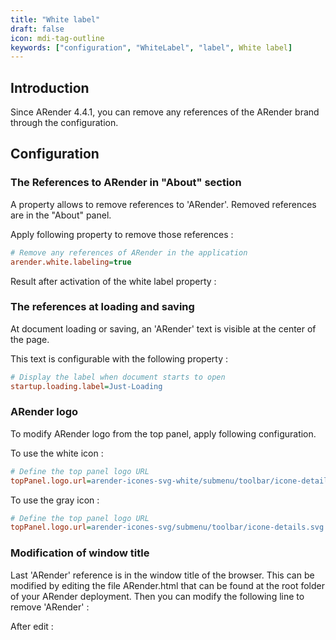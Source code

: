 ```yaml
---
title: "White label"
draft: false
icon: mdi-tag-outline
keywords: ["configuration", "WhiteLabel", "label", White label]
---
```



## Introduction

Since ARender 4.4.1, you can remove any references of the ARender brand through the configuration.

## Configuration

### The References to ARender in "About" section

A property allows to remove references to 'ARender'. Removed references are in the "About" panel.

Apply following property to remove those references :

```cfg
# Remove any references of ARender in the application
arender.white.labeling=true
```



Result after activation of the white label property :




### The references at loading and saving


At document loading or saving, an 'ARender' text is visible at the center of the page.


This text is configurable with the following property :


```cfg
# Display the label when document starts to open
startup.loading.label=Just-Loading
```




### ARender logo


To modify ARender logo from the top panel, apply following configuration.

To use the white icon :

```cfg
# Define the top panel logo URL
topPanel.logo.url=arender-icones-svg-white/submenu/toolbar/icone-details.svg
```



To use the gray icon :

```cfg
# Define the top panel logo URL
topPanel.logo.url=arender-icones-svg/submenu/toolbar/icone-details.svg
```



### Modification of window title

Last 'ARender' reference is in the window title of the browser. This can be modified by editing the file ARender.html that can be found at the root folder of your ARender deployment. Then you can modify the following line to remove 'ARender' :


After edit :

